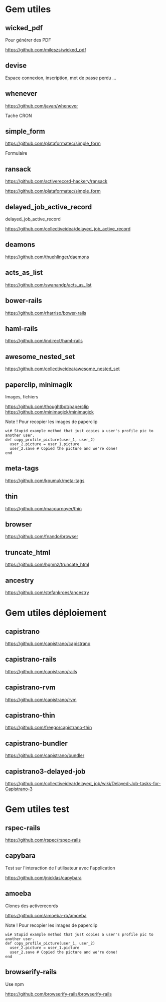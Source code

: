 Gem utiles
==

wicked_pdf
--

Pour générer des PDF

https://github.com/mileszs/wicked_pdf

devise
--

Espace connexion, inscription, mot de passe perdu ...

whenever
--
https://github.com/javan/whenever

Tache CRON

simple_form
--

https://github.com/plataformatec/simple_form

Formulaire

ransack
--

https://github.com/activerecord-hackery/ransack

https://github.com/plataformatec/simple_form

delayed_job_active_record
--

delayed_job_active_record

https://github.com/collectiveidea/delayed_job_active_record

deamons
--

https://github.com/thuehlinger/daemons

acts_as_list
--

https://github.com/swanandp/acts_as_list

bower-rails
--

https://github.com/rharriso/bower-rails

haml-rails
--

https://github.com/indirect/haml-rails

awesome_nested_set
--

https://github.com/collectiveidea/awesome_nested_set

paperclip, minimagik
--

Images, fichiers

https://github.com/thoughtbot/paperclip
https://github.com/minimagick/minimagick

Note ! Pour recopier les images de paperclip
  
    wi# Stupid example method that just copies a user's profile pic to another user.
    def copy_profile_picture(user_1, user_2)
      user_2.picture = user_1.picture
      user_2.save # Copied the picture and we're done!
    end

meta-tags
--

https://github.com/kpumuk/meta-tags

thin
--

https://github.com/macournoyer/thin

browser
--

https://github.com/fnando/browser

truncate_html
--

https://github.com/hgmnz/truncate_html

ancestry
--

https://github.com/stefankroes/ancestry


Gem utiles déploiement
==

capistrano
--

https://github.com/capistrano/capistrano

capistrano-rails
--

https://github.com/capistrano/rails

capistrano-rvm
--

https://github.com/capistrano/rvm

capistrano-thin
--

https://github.com/freego/capistrano-thin

capistrano-bundler
--

https://github.com/capistrano/bundler

capistrano3-delayed-job
--

https://github.com/collectiveidea/delayed_job/wiki/Delayed-Job-tasks-for-Capistrano-3

Gem utiles test
==

rspec-rails
--

https://github.com/rspec/rspec-rails

capybara
--

Test sur l'interaction de l'utilisateur avec l'application

https://github.com/jnicklas/capybara

amoeba
--

Clones des activerecords

https://github.com/amoeba-rb/amoeba

Note ! Pour recopier les images de paperclip
  
    wi# Stupid example method that just copies a user's profile pic to another user.
    def copy_profile_picture(user_1, user_2)
      user_2.picture = user_1.picture
      user_2.save # Copied the picture and we're done!
    end

browserify-rails
--

Use npm

https://github.com/browserify-rails/browserify-rails
